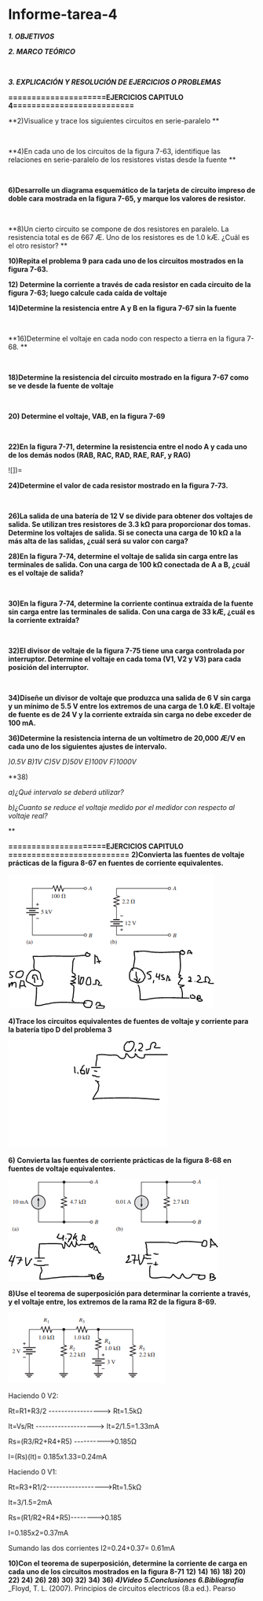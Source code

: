 # Informe-tarea-4

***1. OBJETIVOS***

***2. MARCO TEÓRICO*** 

![]()
![]()
![]()
![]()

***3. EXPLICACIÓN Y RESOLUCIÓN DE EJERCICIOS O PROBLEMAS***

**=====================EJERCICIOS CAPITULO 4==========================**

**2)Visualice y trace los siguientes circuitos en serie-paralelo **

![]()

**4)En cada uno de los circuitos de la figura 7-63, identifique las relaciones en serie-paralelo de los resistores vistas desde la fuente **

![]()

**6)Desarrolle un diagrama esquemático de la tarjeta de circuito impreso de doble cara mostrada en la figura 7-65, y marque los valores de resistor.**

![]()

**8)Un cierto circuito se compone de dos resistores en paralelo. La resistencia total es de 667 Æ. Uno de
los resistores es de 1.0 kÆ. ¿Cuál es el otro resistor? **



**10)Repita el problema 9 para cada uno de los circuitos mostrados en la figura 7-63.**


**12) Determine la corriente a través de cada resistor en cada circuito de la figura 7-63; luego calcule cada
caída de voltaje**

**14)Determine la resistencia entre A y B en la figura 7-67 sin la fuente**

![]()

**16)Determine el voltaje en cada nodo con respecto a tierra en la figura 7-68. **

![]()

**18)Determine la resistencia del circuito mostrado en la figura 7-67 como se ve desde la fuente de voltaje**

![]()

**20) Determine el voltaje, VAB, en la figura 7-69**

![]()

**22)En la figura 7-71, determine la resistencia entre el nodo A y cada uno de los demás nodos (RAB, RAC,
RAD, RAE, RAF, y RAG)**

![])=

**24)Determine el valor de cada resistor mostrado en la figura 7-73.**

![]()

**26)La salida de una batería de 12 V se divide para obtener dos voltajes de salida. Se utilizan tres resistores de 3.3 kΩ para proporcionar dos tomas. Determine los voltajes de salida. Si se conecta una carga
de 10 kΩ a la más alta de las salidas, ¿cuál será su valor con carga?**


**28)En la figura 7-74, determine el voltaje de salida sin carga entre las terminales de salida. Con una carga
de 100 kΩ conectada de A a B, ¿cuál es el voltaje de salida?**

![]()

**30)En la figura 7-74, determine la corriente continua extraída de la fuente sin carga entre las terminales de
salida. Con una carga de 33 kÆ, ¿cuál es la corriente extraída?**

![]()

**32)El divisor de voltaje de la figura 7-75 tiene una carga controlada por interruptor. Determine el voltaje
en cada toma (V1, V2 y V3) para cada posición del interruptor.**

![]()

**34)Diseñe un divisor de voltaje que produzca una salida de 6 V sin carga y un mínimo de 5.5 V entre los
extremos de una carga de 1.0 kÆ. El voltaje de fuente es de 24 V y la corriente extraída sin carga no
debe exceder de 100 mA.**

**36)Determine la resistencia interna de un voltímetro de 20,000 Æ/V en cada uno de los siguientes ajustes
de intervalo.**

*)0.5V          B)1V           C)5V         D)50V         E)100V          F)1000V*

**38)

*a)¿Qué intervalo se deberá utilizar?*

*b)¿Cuanto se reduce el voltaje medido por el medidor con respecto al voltaje real?*

**


**=====================EJERCICIOS CAPITULO ==========================**
**2)Convierta las fuentes de voltaje prácticas de la figura 8-67 en fuentes de corriente equivalentes.**

![](https://github.com/smvaca2/Informe-tarea-4/blob/9b76e72d07118d707fcb4393c44f9e29b99cb85e/ej2-8.PNG)

**4)Trace los circuitos equivalentes de fuentes de voltaje y corriente para la batería tipo D del problema 3**

![](https://github.com/smvaca2/Informe-tarea-4/blob/9b76e72d07118d707fcb4393c44f9e29b99cb85e/ej4-8.PNG)

**6) Convierta las fuentes de corriente prácticas de la figura 8-68 en fuentes de voltaje equivalentes.**

![](https://github.com/smvaca2/Informe-tarea-4/blob/9b76e72d07118d707fcb4393c44f9e29b99cb85e/ej6-8.PNG)

**8)Use el teorema de superposición para determinar la corriente a través, y el voltaje entre, los extremos
de la rama R2 de la figura 8-69.**

![](https://github.com/smvaca2/Informe-tarea-4/blob/9b76e72d07118d707fcb4393c44f9e29b99cb85e/ej8-8.PNG)

Haciendo 0 V2:

Rt=R1+R3/2 -----------------> Rt=1.5kΩ

It=Vs/Rt -------------------> It=2/1.5=1.33mA

Rs=(R3/R2+R4+R5) ---------->0.185Ω

I=(Rs)(It)= 0.185x1.33=0.24mA

Haciendo 0 V1:

Rt=R3+R1/2------------------>Rt=1.5kΩ

It=3/1.5=2mA

Rs=(R1/R2+R4+R5)-------->0.185

I=0.185x2=0.37mA

Sumando las dos corrientes I2=0.24+0.37= 0.61mA

**10)Con el teorema de superposición, determine la corriente de carga en cada uno de los circuitos mostrados en la figura 8-71**
**12)**
**14)**
**16)**
**18)**
**20)**
**22)**
**24)**
**26)**
**28)**
**30)**
**32)**
**34)**
**36)**
***4)Video***
***5.Conclusiones***
***6.Bibliografía***
_Floyd, T. L. (2007). Principios de circuitos electricos (8.a ed.). Pearso
